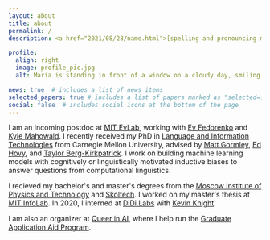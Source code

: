 ```yaml
---
layout: about
title: about
permalink: /
description: <a href="2021/08/28/name.html">[spelling and pronouncing my name]</a>

profile:
  align: right
  image: profile_pic.jpg
  alt: Maria is standing in front of a window on a cloudy day, smiling at the camera and folding her arms. She is wearing a pink shirt and a blue blazer.

news: true  # includes a list of news items
selected_papers: true # includes a list of papers marked as "selected={true}"
social: false  # includes social icons at the bottom of the page
---
```


I am an incoming postdoc at [MIT EvLab](https://evlab.mit.edu/), working with [Ev Fedorenko](https://mcgovern.mit.edu/profile/ev-fedorenko/) and [Kyle Mahowald](https://mahowak.github.io/). I recently received my PhD in [Language and Information Technologies](http://www.lti.cs.cmu.edu/) from Carnegie Mellon University, advised by [Matt Gormley](http://www.cs.cmu.edu/~mgormley/), [Ed Hovy](http://www.cs.cmu.edu/~hovy/), and [Taylor Berg-Kirkpatrick](http://cseweb.ucsd.edu/~tberg/). I work on building machine learning models with cognitively or linguistically motivated inductive biases to answer questions from computational linguistics.

I recieved my bachelor's and master's degrees from the [Moscow Institute of Physics and Technology](https://mipt.ru/english/) and [Skoltech](http://www.skoltech.ru/en/). I worked on my master's thesis at [MIT InfoLab](https://groups.csail.mit.edu/infolab/). In 2020, I  interned at [DiDi Labs](http://www.didi-labs.com/) with [Kevin Knight](https://kevincrawfordknight.github.io/).

I am also an organizer at [Queer in AI](https://www.queerinai.com/), where I help run the [Graduate Application Aid Program](https://www.queerinai.com/grad-app-aid).